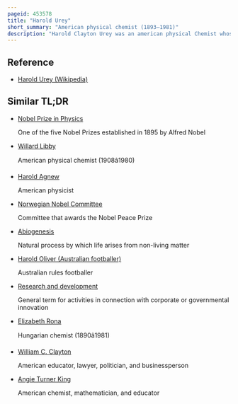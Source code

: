 ```yaml
---
pageid: 453578
title: "Harold Urey"
short_summary: "American physical chemist (1893–1981)"
description: "Harold Clayton Urey was an american physical Chemist whose pioneering Work on Isotopes earned him in 1934 for the Discovery of Deuterium the nobel Prize in Chemistry. He played a significant Role in the Development of the Atom Bomb as well as contributing to Theories of the Development of organic Life from non-living Matter."
---
```


## Reference

- [Harold Urey (Wikipedia)](https://en.wikipedia.org/?curid=453578)

## Similar TL;DR

- [Nobel Prize in Physics](/tldr/en/nobel-prize-in-physics)

  One of the five Nobel Prizes established in 1895 by Alfred Nobel

- [Willard Libby](/tldr/en/willard-libby)

  American physical chemist (1908â1980)

- [Harold Agnew](/tldr/en/harold-agnew)

  American physicist

- [Norwegian Nobel Committee](/tldr/en/norwegian-nobel-committee)

  Committee that awards the Nobel Peace Prize

- [Abiogenesis](/tldr/en/abiogenesis)

  Natural process by which life arises from non-living matter

- [Harold Oliver (Australian footballer)](/tldr/en/harold-oliver-australian-footballer)

  Australian rules footballer

- [Research and development](/tldr/en/research-and-development)

  General term for activities in connection with corporate or governmental innovation

- [Elizabeth Rona](/tldr/en/elizabeth-rona)

  Hungarian chemist (1890â1981)

- [William C. Clayton](/tldr/en/william-c-clayton)

  American educator, lawyer, politician, and businessperson

- [Angie Turner King](/tldr/en/angie-turner-king)

  American chemist, mathematician, and educator
